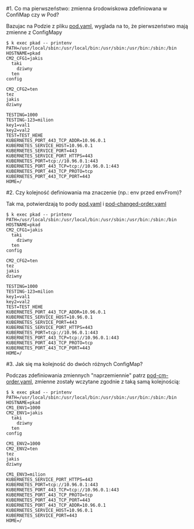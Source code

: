 #1. Co ma pierwszeństwo: zmienna środowiskowa zdefiniowana w ConfiMap czy w Pod?

Bazujac na Podzie z pliku [pod.yaml](pod.yaml), wyglada na to, że pierwszeństwo mają zmienne z ConfigMapy

```
$ k exec pkad -- printenv
PATH=/usr/local/sbin:/usr/local/bin:/usr/sbin:/usr/bin:/sbin:/bin
HOSTNAME=pkad
CM2_CFG1=jakis
  taki
    dziwny
  ten
config

CM2_CFG2=ten
tez
jakis
dziwny

TESTING=1000
TESTING-123=milion
key1=val1
key2=val2
TEST=TEST_HEHE
KUBERNETES_PORT_443_TCP_ADDR=10.96.0.1
KUBERNETES_SERVICE_HOST=10.96.0.1
KUBERNETES_SERVICE_PORT=443
KUBERNETES_SERVICE_PORT_HTTPS=443
KUBERNETES_PORT=tcp://10.96.0.1:443
KUBERNETES_PORT_443_TCP=tcp://10.96.0.1:443
KUBERNETES_PORT_443_TCP_PROTO=tcp
KUBERNETES_PORT_443_TCP_PORT=443
HOME=/
```
#2. Czy kolejność definiowania ma znaczenie (np.: env przed envFrom)?
                                      
Tak ma, potwierdzają to pody [pod.yaml](pod.yaml) i [pod-changed-order.yaml](pod-changed-order.yaml)
```
$ k exec pkad -- printenv
PATH=/usr/local/sbin:/usr/local/bin:/usr/sbin:/usr/bin:/sbin:/bin
HOSTNAME=pkad
CM2_CFG1=jakis
  taki
    dziwny
  ten
config

CM2_CFG2=ten
tez
jakis
dziwny

TESTING=1000
TESTING-123=milion
key1=val1
key2=val2
TEST=TEST_HEHE
KUBERNETES_PORT_443_TCP_ADDR=10.96.0.1
KUBERNETES_SERVICE_HOST=10.96.0.1
KUBERNETES_SERVICE_PORT=443
KUBERNETES_SERVICE_PORT_HTTPS=443
KUBERNETES_PORT=tcp://10.96.0.1:443
KUBERNETES_PORT_443_TCP=tcp://10.96.0.1:443
KUBERNETES_PORT_443_TCP_PROTO=tcp
KUBERNETES_PORT_443_TCP_PORT=443
HOME=/
```

#3. Jak się ma kolejność do dwóch różnych ConfigMap?

Podczas zdefiniowania zmiennych "naprzemiennie" patrz [pod-cm-order.yaml](pod-cm-order.yaml), zmienne zostały wczytane zgodnie z taką samą kolejnością:

```
$ k exec pkad -- printenv
PATH=/usr/local/sbin:/usr/local/bin:/usr/sbin:/usr/bin:/sbin:/bin
HOSTNAME=pkad
CM1_ENV1=1000
CM2_ENV1=jakis
  taki
    dziwny
  ten
config

CM1_ENV2=1000
CM2_ENV2=ten
tez
jakis
dziwny

CM1_ENV3=milion
KUBERNETES_SERVICE_PORT_HTTPS=443
KUBERNETES_PORT=tcp://10.96.0.1:443
KUBERNETES_PORT_443_TCP=tcp://10.96.0.1:443
KUBERNETES_PORT_443_TCP_PROTO=tcp
KUBERNETES_PORT_443_TCP_PORT=443
KUBERNETES_PORT_443_TCP_ADDR=10.96.0.1
KUBERNETES_SERVICE_HOST=10.96.0.1
KUBERNETES_SERVICE_PORT=443
HOME=/
```

